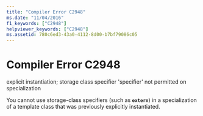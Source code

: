 ```yaml
---
title: "Compiler Error C2948"
ms.date: "11/04/2016"
f1_keywords: ["C2948"]
helpviewer_keywords: ["C2948"]
ms.assetid: 780c6ed3-43a0-4112-8d00-b7bf79086c05
---
```

# Compiler Error C2948

explicit instantiation; storage class specifier 'specifier' not permitted on specialization

You cannot use storage-class specifiers (such as **`extern`**) in a specialization of a template class that was previously explicitly instantiated.
